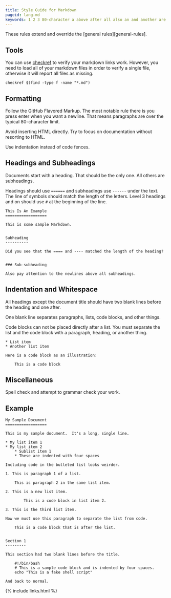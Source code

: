 ```yaml
---
title: Style Guide for Markdown
pageid: lang-md
keywords: 1 2 3 80-character a above after all also an and another are as at attempt attention avoid back bash be before beginning bin blank block blocks bulleted by can check checkref code did directly document documentation documents echo enter example except extend f fake fences file files find flavored focus follow formatting four from general github grammar had have heading headings here however html illustration in including indentation indented inserting instead is it item it's length letters level limit line lines links list lists load long looks markdown markup match matched md means miscellaneous missing most must my name need new newline newlines normal not notable now of on one only or order other others otherwise over override paragraph paragraphs pay placed press report resorting rule rules same sample script section see separate separates shell should single some spaces spell start subheading subheadings sublist sub-subheading symbols text that the there these thing things third this title to tools try two type typical under use verify want we weirder when whitespace will with without work you your
---
```


These rules extend and override the [general rules][general-rules].


Tools
-----

You can use [checkref](https://github.com/addaleax/checkref) to verify your markdown links work.  However, you need to load all of your markdown files in order to verify a single file, otherwise it will report all files as missing.

    checkref $(find -type f -name "*.md")


Formatting
----------

Follow the GitHub Flavored Markup.  The most notable rule there is you press enter when you want a newline.  That means paragraphs are over the typical 80-character limit.

Avoid inserting HTML directly.  Try to focus on documentation without resorting to HTML.

Use indentation instead of code fences.


Headings and Subheadings
------------------------

Documents start with a heading.  That should be the only one.  All others are subheadings.

Headings should use `======` and subheadings use `------` under the text.  The line of symbols should match the length of the letters.  Level 3 headings and on should use `#` at the beginning of the line.

    This Is An Example
    ==================

    This is some sample Markdown.


    Subheading
    ----------

    Did you see that the ==== and ---- matched the length of the heading?

    
    ### Sub-subheading

    Also pay attention to the newlines above all subheadings.


Indentation and Whitespace
--------------------------

All headings except the document title should have two blank lines before the heading and one after.

One blank line separates paragraphs, lists, code blocks, and other things.

Code blocks can not be placed directly after a list.  You must separate the list and the code block with a paragraph, heading, or another thing.

    * List item
    * Another list item

    Here is a code block as an illustration:

        This is a code block


Miscellaneous
-------------

Spell check and attempt to grammar check your work.


Example
-------

    My Sample Document
    ==================

    This is my sample document.  It's a long, single line.

    * My list item 1
    * My list item 2
        * Sublist item 1
        * These are indented with four spaces

    Including code in the bulleted list looks weirder.

    1. This is paragraph 1 of a list.

        This is paragraph 2 in the same list item.

    2. This is a new list item.

            This is a code block in list item 2.

    3. This is the third list item.

    Now we must use this paragraph to separate the list from code.

        This is a code block that is after the list.


    Section 1
    ---------

    This section had two blank lines before the title.

        #!/bin/bash
        # This is a sample code block and is indented by four spaces.
        echo "This is a fake shell script"

    And back to normal.


{% include links.html %}
